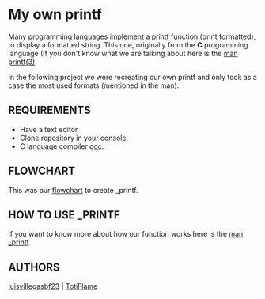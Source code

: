 # My own printf
Many programming languages implement a printf function (print formatted), to display a formatted string. This one, originally from the **C** programming language (If you don't know what we are talking about here is the [man printf(3)](https://man7.org/linux/man-pages/man3/printf.3.html).

In the following project we were recreating our own printf and only took as a case the most used formats (mentioned in the man).

## REQUIREMENTS
- Have a text editor 
- Clone repository in your console.
- C language compiler [gcc](https://gcc.gnu.org/).

## FLOWCHART
This was our [flowchart]() to create _printf.

## HOW TO USE _PRINTF 
If you want to know more about how our function works here is the [man _printf](https://gleaming-particle-89c.notion.site/man-_printf-3-3c76fc87e5bc4d8d882118c8b9200392).

## AUTHORS
[luisvillegasbf23](https://github.com/luisvillegasbf23) | [TotiFlame](https://github.com/TotiFlame)
